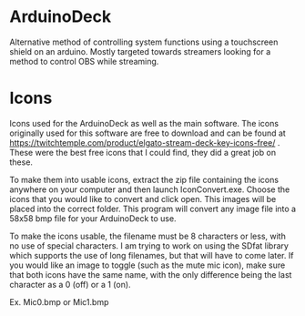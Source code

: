 # ArduinoDeck
Alternative method of controlling system functions using a touchscreen shield on an arduino. Mostly targeted towards streamers looking for a method to control OBS while streaming.

# Icons

Icons used for the ArduinoDeck as well as the main software. The icons originally used for this software are free to download and can be found at https://twitchtemple.com/product/elgato-stream-deck-key-icons-free/ . These were the best free icons that I could find, they did a great job on these.

To make them into usable icons, extract the zip file containing the icons anywhere on your computer and then launch IconConvert.exe. Choose the icons that you would like to convert and click open. This images will be placed into the correct folder. This program will convert any image file into a 58x58 bmp file for your ArduinoDeck to use.

To make the icons usable, the filename must be 8 characters or less, with no use of special characters. I am trying to work on using the SDfat library which supports the use of long filenames, but that will have to come later. If you would like an image to toggle (such as the mute mic icon), make sure that both icons have the same name, with the only difference being the last character as a 0 (off) or a 1 (on).

Ex. Mic0.bmp or Mic1.bmp
